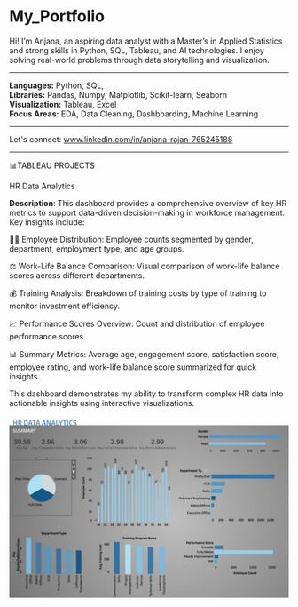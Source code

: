 # My_Portfolio
Hi! I’m Anjana, an aspiring data analyst with a Master’s in Applied Statistics and strong skills in Python, SQL, Tableau, and AI technologies. I enjoy solving real-world problems through data storytelling and visualization.





---
**Languages:** Python, SQL,  
**Libraries:** Pandas, Numpy, Matplotlib, Scikit-learn, Seaborn  
**Visualization:** Tableau, Excel  
**Focus Areas:** EDA, Data Cleaning, Dashboarding, Machine Learning


---
Let's connect: www.linkedin.com/in/anjana-rajan-765245188


---
📊TABLEAU PROJECTS

HR Data Analytics

**Description**: This dashboard provides a comprehensive overview of key HR metrics to support data-driven decision-making in workforce management.
Key insights include:

👩‍💼 Employee Distribution:
Employee counts segmented by gender, department, employment type, and age groups.

⚖️ Work-Life Balance Comparison:
Visual comparison of work-life balance scores across different departments.

💰 Training Analysis:
Breakdown of training costs by type of training to monitor investment efficiency.

📈 Performance Scores Overview:
Count and distribution of employee performance scores.

📊 Summary Metrics:
Average age, engagement score, satisfaction score, employee rating, and work-life balance score summarized for quick insights.

This dashboard demonstrates my ability to transform complex HR data into actionable insights using interactive visualizations.

![HR Data Analytics Dashboard](HR.jpg)
